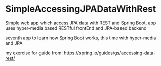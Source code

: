 # SimpleAccessingJPADataWithRest
Simple web app which access JPA data with REST and Spring Boot, app uses hyper-media based RESTful frontEnd and JPA-based backend

seventh app to learn how Spring Boot works, this time with hyper-media and JPA

my exercise for guide from: https://spring.io/guides/gs/accessing-data-rest/
